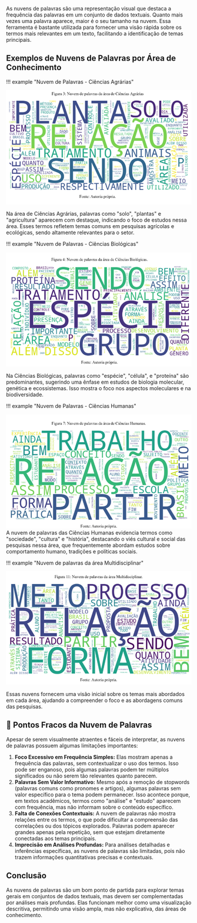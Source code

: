 As nuvens de palavras são uma representação visual que destaca a frequência das palavras em um conjunto de dados textuais. Quanto mais vezes uma palavra aparece, maior é o seu tamanho na nuvem. Essa ferramenta é bastante utilizada para fornecer uma visão rápida sobre os termos mais relevantes em um texto, facilitando a identificação de temas principais.

##  Exemplos de Nuvens de Palavras por Área de Conhecimento

!!! example "Nuvem de Palavras - Ciências Agrárias"

![img_2.png](img_2.png)

Na área de Ciências Agrárias, palavras como "solo", "plantas" e "agricultura" aparecem com destaque, indicando o foco de estudos nessa área. Esses termos refletem temas comuns em pesquisas agrícolas e ecológicas, sendo altamente relevantes para o setor.

!!! example "Nuvem de Palavras - Ciências Biológicas"

![img_3.png](img_3.png)

Na Ciências Biológicas, palavras como "espécie", "célula", e "proteína" são predominantes, sugerindo uma ênfase em estudos de biologia molecular, genética e ecossistemas. Isso mostra o foco nos aspectos moleculares e na biodiversidade.

!!! example "Nuvem de Palavras - Ciências Humanas"

![img_4.png](img_4.png)
A nuvem de palavras das Ciências Humanas evidencia termos como "sociedade", "cultura" e "história", destacando o viés cultural e social das pesquisas nessa área, que frequentemente abordam estudos sobre comportamento humano, tradições e políticas sociais.


!!! example "Nuvem de palavras da área Multidisciplinar"

![img_5.png](img_5.png)


Essas nuvens fornecem uma visão inicial sobre os temas mais abordados em cada área, ajudando a compreender o foco e as abordagens comuns das pesquisas.


## 🧐 Pontos Fracos da Nuvem de Palavras

Apesar de serem visualmente atraentes e fáceis de interpretar, as nuvens de palavras possuem algumas limitações importantes:

1. **Foco Excessivo em Frequência Simples:** Elas mostram apenas a frequência das palavras, sem contextualizar o uso dos termos. Isso pode ser enganoso, pois algumas palavras podem ter múltiplos significados ou não serem tão relevantes quanto parecem.
2. **Palavras Sem Valor Informativo:** Mesmo após a remoção de stopwords (palavras comuns como pronomes e artigos), algumas palavras sem valor específico para o tema podem permanecer. Isso acontece porque, em textos acadêmicos, termos como "análise" e "estudo" aparecem com frequência, mas não informam sobre o conteúdo específico.
3. **Falta de Conexões Contextuais:** A nuvem de palavras não mostra relações entre os termos, o que pode dificultar a compreensão das correlações ou dos tópicos explorados. Palavras podem aparecer grandes apenas pela repetição, sem que estejam diretamente conectadas aos temas principais.
4. **Imprecisão em Análises Profundas:** Para análises detalhadas e inferências específicas, as nuvens de palavras são limitadas, pois não trazem informações quantitativas precisas e contextuais.

## Conclusão

As nuvens de palavras são um bom ponto de partida para explorar temas gerais em conjuntos de dados textuais, mas devem ser complementadas por análises mais profundas. Elas funcionam melhor como uma visualização descritiva, permitindo uma visão ampla, mas não explicativa, das áreas de conhecimento.
